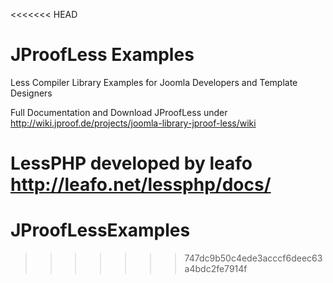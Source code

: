 <<<<<<< HEAD
# JProofLess Examples
Less Compiler Library Examples for Joomla Developers and Template Designers 

Full Documentation and Download JProofLess under http://wiki.jproof.de/projects/joomla-library-jproof-less/wiki

LessPHP developed by leafo
http://leafo.net/lessphp/docs/
=======
# JProofLessExamples
>>>>>>> 747dc9b50c4ede3acccf6deec63a4bdc2fe7914f
